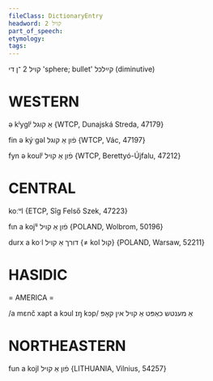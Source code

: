 ```yaml
---
fileClass: DictionaryEntry
headword: קויל 2
part_of_speech: 
etymology: 
tags: 
---
```

קויל 2
־ן
די
'sphere; bullet'
קײַלכל
(diminutive)

WESTERN
========

ə kʲyglʲ אַ קוגל {WTCP, Dunajská Streda, 47179}

fin ə kýˑgəl פֿון אַ קוגל {WTCP, Vác, 47197}

fyn ə koulʲ פֿון אַ קויל {WTCP, Berettyó-Újfalu, 47212}

CENTRAL
========

koːᵘl {ETCP, Sîg Felső Szek, 47223}

fɩn a kojˡʲ פֿון אַ קויל {POLAND, Wolbrom, 50196}

durx a koˑl דורך אַ קויל {≠ kol קול} {POLAND, Warsaw, 52211}

HASIDIC
=======
= AMERICA = 

/a mɛnč xapt a kɔul ɪŋ kɔp/ אַ מענטש כאַפּט אַ קויל אין קאָפּ

NORTHEASTERN
==============

fun a kojl פֿון אַ קויל {LITHUANIA, Vilnius, 54257}
